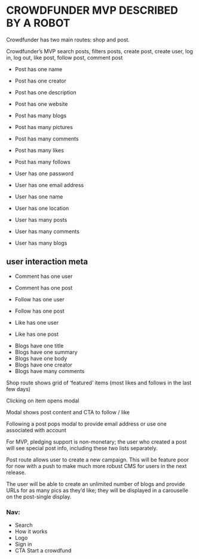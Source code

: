 # CROWDFUNDER MVP DESCRIBED BY A ROBOT

Crowdfunder has two main routes: shop and post.

Crowdfunder’s MVP search posts, filters posts, create post, create user, log in, log out, like post, follow post, comment post

- Post has one name
- Post has one creator
- Post has one description
- Post has one website
- Post has many blogs
- Post has many pictures
- Post has many comments
- Post has many likes
- Post has many follows

- User has one password
- User has one email address
- User has one name
- User has one location
- User has many posts
- User has many comments
- User has many blogs

## user interaction meta

- Comment has one user
- Comment has one post

- Follow has one user
- Follow has one post

- Like has one user
- Like has one post

* Blogs have one title
* Blogs have one summary
* Blogs have one body
* Blogs have one creator
* Blogs have many comments

Shop route shows grid of ‘featured’ items (most likes and follows in the last few days)

Clicking on item opens modal

Modal shows post content and CTA to follow / like

Following a post pops modal to provide email address or use one associated with account

For MVP, pledging support is non-monetary; the user who created a post will see special post info, including these two lists separately.

Post route allows user to create a new campaign. This will be feature poor for now with a push to make much more robust CMS for users in the next release.

The user will be able to create an unlimited number of blogs and provide URLs for as many pics as they’d like; they will be displayed in a carouselle on the post-single display.

### Nav:

- Search
- How it works
- Logo
- Sign in
- CTA Start a crowdfund
